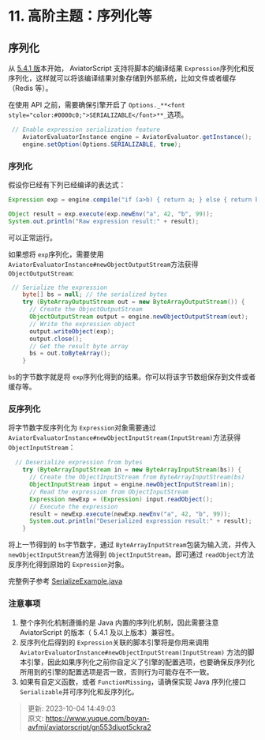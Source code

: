 # 11. 高阶主题：序列化等

## 序列化
从 [5.4.1 版](https://github.com/killme2008/aviatorscript/releases/tag/aviator-5.4.1)本开始， AviatorScript 支持将脚本的编译结果 `Expression`序列化和反序列化，这样就可以将该编译结果对象存储到外部系统，比如文件或者缓存（Redis 等）。



在使用 API 之前，需要确保引擎开启了 `Options._**<font style="color:#0000c0;">SERIALIZABLE</font>**_`选项。



```java
 // Enable expression serialization feature
    AviatorEvaluatorInstance engine = AviatorEvaluator.getInstance();
    engine.setOption(Options.SERIALIZABLE, true);
```

### 序列化
假设你已经有下列已经编译的表达式：

```java
Expression exp = engine.compile("if (a>b) { return a; } else { return b; }");

Object result = exp.execute(exp.newEnv("a", 42, "b", 99));
System.out.println("Raw expression result:" + result);
```

可以正常运行。



如果想将 `exp`序列化，需要使用 `AviatorEvaluatorInstance#newObjectOutputStream`方法获得 `ObjectOutputStream`:



```java
 // Serialize the expression
    byte[] bs = null; // the serialized bytes
    try (ByteArrayOutputStream out = new ByteArrayOutputStream()) {
      // Create the ObjectOutputStream
      ObjectOutputStream output = engine.newObjectOutputStream(out);
      // Write the expression object
      output.writeObject(exp);
      output.close();
      // Get the result byte array
      bs = out.toByteArray();
    }
```



`bs`的字节数字就是将 `exp`序列化得到的结果。你可以将该字节数组保存到文件或者缓存等。

### 反序列化
将字节数字反序列化为 `Expression`对象需要通过 `AviatorEvaluatorInstance#newObjectInputStream(InputStream)`方法获得 `ObjectInputStream`：

```java
  // Deserialize expression from bytes
    try (ByteArrayInputStream in = new ByteArrayInputStream(bs)) {
      // Create the ObjectInputStream from ByteArrayInputStream(bs)
      ObjectInputStream input = engine.newObjectInputStream(in);
      // Read the expression from ObjectInputStream
      Expression newExp = (Expression) input.readObject();
      // Execute the expression
      result = newExp.execute(newExp.newEnv("a", 42, "b", 99));
      System.out.println("Deserialized expression result:" + result);
    }
```

将上一节得到的 `bs`字节数字，通过 `ByteArrayInputStream`包装为输入流，并传入 `newObjectInputStream`方法得到 `ObjectInputStream`，即可通过 `readObject`方法反序列化得到原始的 `Expression`对象。



完整例子参考 [SerializeExample.java](https://github.com/killme2008/aviatorscript/blob/master/src/test/java/com/googlecode/aviator/example/SerializeExample.java)



### 注意事项
1. 整个序列化机制遵循的是 Java 内置的序列化机制，因此需要注意 AviatorScript 的版本（ 5.4.1 及以上版本）兼容性。
2. 反序列化后得到的 `Expression`关联的脚本引擎将是你用来调用`AviatorEvaluatorInstance#newObjectInputStream(InputStream)` 方法的脚本引擎，因此如果序列化之前你自定义了引擎的配置选项，也要确保反序列化所用到的引擎的配置选项是否一致，否则行为可能存在不一致。
3. 如果有自定义函数，或者 `FunctionMissing`，请确保实现 Java 序列化接口 `Serializable`并可序列化和反序列化。







> 更新: 2023-10-04 14:49:03  
> 原文: <https://www.yuque.com/boyan-avfmj/aviatorscript/gn553diuot5ckra2>